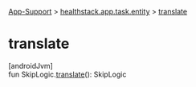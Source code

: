 
[App-Support](../../index.html) > [healthstack.app.task.entity](index.html) > [translate](translate.html)



# translate



[androidJvm]\
fun SkipLogic.[translate](translate.html)(): SkipLogic




